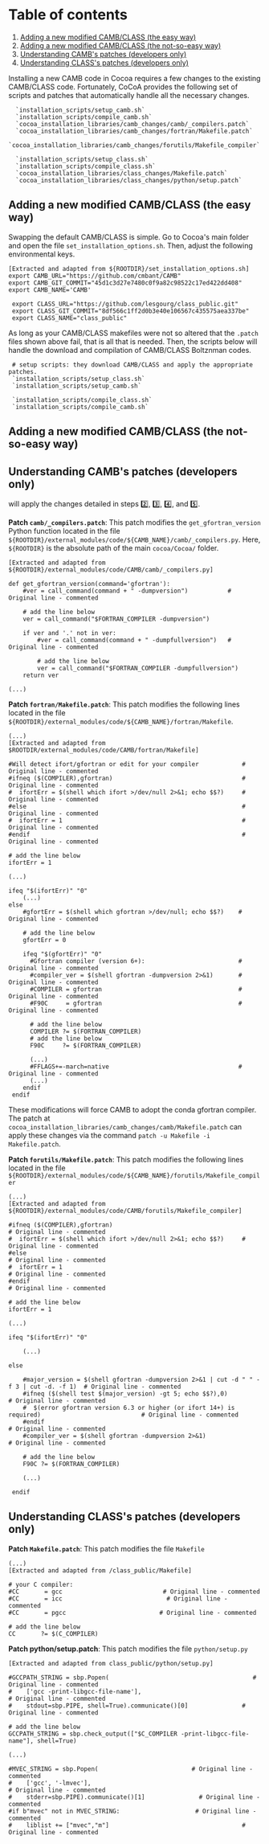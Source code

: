 # Table of contents
1. [Adding a new modified CAMB/CLASS (the easy way)](#appendix_new_camb_class)
2. [Adding a new modified CAMB/CLASS (the not-so-easy way)](#appendix_new_camb_class_hard)
3. [Understanding CAMB's patches (developers only)](#appendix_patch_camb)
4. [Understanding CLASS's patches (developers only)](#appendix_patch_class)

Installing a new CAMB code in Cocoa requires a few changes to the existing CAMB/CLASS code. Fortunately, CoCoA provides the following set of scripts and patches that automatically handle all the necessary changes.

      `installation_scripts/setup_camb.sh`
      `installation_scripts/compile_camb.sh`
      `cocoa_installation_libraries/camb_changes/camb/_compilers.patch` 
      `cocoa_installation_libraries/camb_changes/fortran/Makefile.patch`
      `cocoa_installation_libraries/camb_changes/forutils/Makefile_compiler`
      
      `installation_scripts/setup_class.sh`
      `installation_scripts/compile_class.sh`
      `cocoa_installation_libraries/class_changes/Makefile.patch` 
      `cocoa_installation_libraries/class_changes/python/setup.patch`
      
## Adding a new modified CAMB/CLASS (the easy way) <a name="appendix_new_camb_class"></a> 

Swapping the default CAMB/CLASS is simple. Go to Cocoa's main folder and open the file `set_installation_options.sh`. Then, adjust the following environmental keys. 
     
    [Extracted and adapted from ${ROOTDIR}/set_installation_options.sh]
    export CAMB_URL="https://github.com/cmbant/CAMB"
    export CAMB_GIT_COMMIT="45d1c3d27e7480c0f9a82c98522c17ed422dd408"
    export CAMB_NAME='CAMB'
     
     export CLASS_URL="https://github.com/lesgourg/class_public.git"
     export CLASS_GIT_COMMIT="8df566c1ff2d0b3e40e106567c435575aea337be"
     export CLASS_NAME="class_public"

As long as your CAMB/CLASS makefiles were not so altered that the `.patch` files shown above fail, that is all that is needed. Then, the scripts below will handle the download and compilation of CAMB/CLASS Boltznman codes.
     
     # setup scripts: they download CAMB/CLASS and apply the appropriate patches.
     `installation_scripts/setup_class.sh`
     `installation_scripts/setup_camb.sh`
     
     `installation_scripts/compile_class.sh`
     `installation_scripts/compile_camb.sh`
 
## Adding a new modified CAMB/CLASS (the not-so-easy way) <a name="appendix_new_camb_class_hard"></a> 
      
## Understanding CAMB's patches (developers only) <a name="appendix_patch_camb"></a> 
    
will apply the changes detailed in steps :two:, :three:,  4️⃣, and :five:.

**Patch `camb/_compilers.patch`**: This patch modifies the `get_gfortran_version` Python function located in the file `${ROOTDIR}/external_modules/code/${CAMB_NAME}/camb/_compilers.py`. Here, `${ROOTDIR}` is the absolute path of the main `cocoa/Cocoa/` folder.
    
    [Extracted and adapted from ${ROOTDIR}/external_modules/code/CAMB/camb/_compilers.py]
    
    def get_gfortran_version(command='gfortran'):
        #ver = call_command(command + " -dumpversion")           # Original line - commented
        
        # add the line below
        ver = call_command("$FORTRAN_COMPILER -dumpversion")
        
        if ver and '.' not in ver:
            #ver = call_command(command + " -dumpfullversion")   # Original line - commented

            # add the line below
            ver = call_command("$FORTRAN_COMPILER -dumpfullversion")
        return ver
    
    (...)
    
**Patch `fortran/Makefile.patch`**: This patch modifies the following lines located in the file `${ROOTDIR}/external_modules/code/${CAMB_NAME}/fortran/Makefile`.

    (...)
    [Extracted and adapted from $ROOTDIR/external_modules/code/CAMB/fortran/Makefile]
    
    #Will detect ifort/gfortran or edit for your compiler            # Original line - commented
    #ifneq ($(COMPILER),gfortran)                                    # Original line - commented
    #  ifortErr = $(shell which ifort >/dev/null 2>&1; echo $$?)     # Original line - commented
    #else                                                            # Original line - commented
    #  ifortErr = 1                                                  # Original line - commented
    #endif                                                           # Original line - commented
    
    # add the line below
    ifortErr = 1
    
    (...)
    
    ifeq "$(ifortErr)" "0"
        (...)
    else
        #gfortErr = $(shell which gfortran >/dev/null; echo $$?)    # Original line - commented
        
        # add the line below
        gfortErr = 0
        
        ifeq "$(gfortErr)" "0"
          #Gfortran compiler (version 6+):                          # Original line - commented
          #compiler_ver = $(shell gfortran -dumpversion 2>&1)       # Original line - commented
          #COMPILER = gfortran                                      # Original line - commented
          #F90C     = gfortran                                      # Original line - commented
          
          # add the line below
          COMPILER ?= $(FORTRAN_COMPILER)  
          # add the line below
          F90C     ?= $(FORTRAN_COMPILER)                           
          
          (...)
          #FFLAGS+=-march=native                                    # Original line - commented
          (...)
        endif
     endif

These modifications will force CAMB to adopt the conda gfortran compiler.  The patch at `cocoa_installation_libraries/camb_changes/camb/Makefile.patch` can apply these changes via the command `patch -u Makefile -i Makefile.patch`.

**Patch `forutils/Makefile.patch`**: This patch modifies the following lines located in the file `${ROOTDIR}/external_modules/code/${CAMB_NAME}/forutils/Makefile_compiler`

    (...)
    [Extracted and adapted from ${ROOTDIR}/external_modules/code/CAMB/forutils/Makefile_compiler]
    
    #ifneq ($(COMPILER),gfortran)                                              # Original line - commented
    #  ifortErr = $(shell which ifort >/dev/null 2>&1; echo $$?)     # Original line - commented
    #else                                                                                       # Original line - commented
    #  ifortErr = 1                                                                           # Original line - commented
    #endif                                                                                      # Original line - commented
    
    # add the line below
    ifortErr = 1
    
    (...)
    
    ifeq "$(ifortErr)" "0"
        
        (...)
    
    else
    
        #major_version = $(shell gfortran -dumpversion 2>&1 | cut -d " " -f 3 | cut -d. -f 1)  # Original line - commented
        #ifneq ($(shell test $(major_version) -gt 5; echo $$?),0)                                          # Original line - commented
        #  $(error gfortran version 6.3 or higher (or ifort 14+) is required)                            # Original line - commented
        #endif                                                                                                                        # Original line - commented
        #compiler_ver = $(shell gfortran -dumpversion 2>&1)                                              # Original line - commented
        
        # add the line below
        F90C ?= $(FORTRAN_COMPILER)
        
        (...)
        
     endif
        
## Understanding CLASS's patches (developers only) <a name="appendix_patch_class"></a> 

**Patch `Makefile.patch`**: This patch modifies the file `Makefile` 
    
    (...)
    [Extracted and adapted from /class_public/Makefile]
     
    # your C compiler:
    #CC       = gcc                            # Original line - commented
    #CC       = icc                             # Original line - commented
    #CC       = pgcc                          # Original line - commented   
    
    # add the line below
    CC       ?= $(C_COMPILER) 
   
**Patch python/setup.patch**: This patch modifies the file `python/setup.py` 
    
    [Extracted and adapted from class_public/python/setup.py]
    
    #GCCPATH_STRING = sbp.Popen(                                        # Original line - commented
    #    ['gcc -print-libgcc-file-name'],                                             # Original line - commented
    #    stdout=sbp.PIPE, shell=True).communicate()[0]               # Original line - commented
    
    # add the line below
    GCCPATH_STRING = sbp.check_output(["$C_COMPILER -print-libgcc-file-name"], shell=True)
    
    (...)
    
    #MVEC_STRING = sbp.Popen(                          # Original line - commented
    #    ['gcc', '-lmvec'],                                               # Original line - commented
    #    stderr=sbp.PIPE).communicate()[1]               # Original line - commented
    #if b"mvec" not in MVEC_STRING:                     # Original line - commented
    #    liblist += ["mvec","m"]                                     # Original line - commented
    
